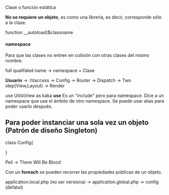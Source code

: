 Clase o función estática

**No se requiere un objeto**, es como una librería, es decir, corresponde sólo a la clase.

function __autoload($classname


#### namespace
Para que las clases no entren en colisión con otras clases del mismo nombre.

full qualifaled name -> namespace + Clase


**Usuario** -> .htaccess -> Config -> Router -> Dispatch -> Two step(View,Layout) -> Render

use Utils\View as kaka
**use** Es un "include" pero para namespace. Dice a un namespace que use el ámbito de otro namespace. Se puede usar alias para poder usarlo después.

## Para poder instanciar una sola vez un objeto (Patrón de diseño Singleton)

class Config{


}



Peli -> There Will Be Blood

Con un **foreach** se pueden recorrer las propiedades públicas de un objeto.


application.local.php (no ser versiona) -> application.global.php -> config (defatul)